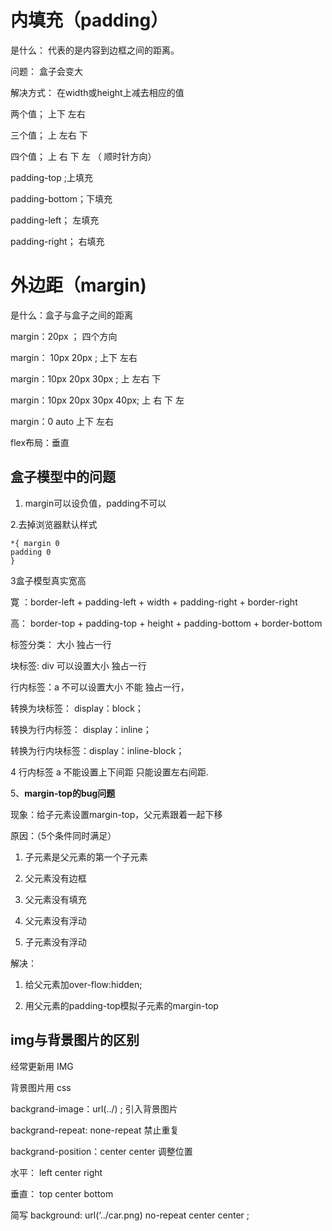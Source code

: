 # 内填充（padding）

是什么： 代表的是内容到边框之间的距离。

问题：  盒子会变大

解决方式： 在width或height上减去相应的值 



两个值；  上下  左右

三个值；  上   左右   下

四个值；  上  右  下  左 （ 顺时针方向）



padding-top ;上填充

padding-bottom；下填充

padding-left；  左填充

padding-right；  右填充  


# 外边距（margin)

是什么：盒子与盒子之间的距离

margin：20px ；  四个方向 

margin： 10px 20px ;   上下  左右

margin：10px  20px  30px ;  上  左右   下

margin：10px  20px   30px   40px;  上  右  下 左



margin：0 auto    上下 左右

flex布局：垂直



## 盒子模型中的问题

1.  margin可以设负值，padding不可以

2.去掉浏览器默认样式

```
*{ margin 0
padding 0
}
```

3盒子模型真实宽高

寛 ：border-left + padding-left + width + padding-right + border-right

高：  border-top + padding-top + height + padding-bottom + border-bottom



标签分类： 大小   独占一行

块标签: div    可以设置大小   独占一行

行内标签：a     不可以设置大小   不能 独占一行， 



转换为块标签：  display：block；

转换为行内标签： display：inline；

转换为行内块标签：display：inline-block；



4  行内标签 a   不能设置上下间距   只能设置左右间距.


5、**margin-top的bug问题**

现象：给子元素设置margin-top，父元素跟着一起下移

原因：（5个条件同时满足）


  1. 子元素是父元素的第一个子元素
  
  2. 父元素没有边框
  
  3. 父元素没有填充
  
  4. 父元素没有浮动
  
  5. 子元素没有浮动
  
解决：

  1. 给父元素加over-flow:hidden;
  
  2. 用父元素的padding-top模拟子元素的margin-top


## img与背景图片的区别

经常更新用 IMG

背景图片用 css  


backgrand-image：url(../) ; 引入背景图片

backgrand-repeat: none-repeat  禁止重复

backgrand-position：center  center  调整位置

水平： left     center     right

垂直： top     center     bottom

简写  background: url(‘../car.png) no-repeat  center  center  ;


